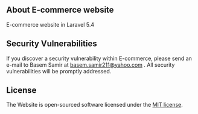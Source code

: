 ## About E-commerce website

E-commerce website in Laravel 5.4

## Security Vulnerabilities

If you discover a security vulnerability within E-commerce, please send an e-mail to Basem Samir at basem.samir211@yahoo.com . All security vulnerabilities will be promptly addressed.

## License

The Website is open-sourced software licensed under the [MIT license](http://opensource.org/licenses/MIT).
